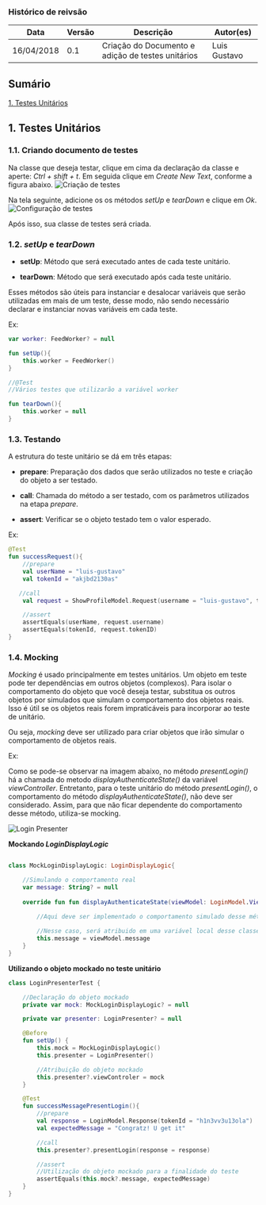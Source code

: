 ### Histórico de reivsão

| Data | Versão | Descrição | Autor(es)|
| -----|--------|-----------|-----------|
| 16/04/2018| 0.1 | Criação do Documento e adição de testes unitários | Luis Gustavo|


## Sumário

[1. Testes Unitários](#1-testes-unitários)

## 1. Testes Unitários

### 1.1. Criando documento de testes

Na classe que deseja testar, clique em cima da declaração da classe e aperte: *Ctrl + shift + t*. Em seguida clique em *Create New Text*, conforme a figura abaixo.
![Criação de testes](https://i.imgur.com/bmNmfMp.png)

Na tela seguinte, adicione os os métodos *setUp* e *tearDown* e clique em *Ok*.
![Configuração de testes](https://i.imgur.com/CUJaUB7.png)

Após isso, sua classe de testes será criada.

### 1.2. *setUp* e *tearDown*

* **setUp**: Método que será executado antes de cada teste unitário.

* **tearDown**: Método que será executado após cada teste unitário.

Esses métodos são úteis para instanciar e desalocar variáveis que serão utilizadas em mais de um teste, desse modo, não sendo necessário declarar e instanciar novas variáveis em cada teste.

Ex:

```Kotlin
var worker: FeedWorker? = null

fun setUp(){
    this.worker = FeedWorker()
}

//@Test
//Vários testes que utilizarão a variável worker

fun tearDown(){
    this.worker = null
}

```

### 1.3. Testando

A estrutura do teste unitário se dá em três etapas:

* **prepare**: Preparação dos dados que serão utilizados no teste e criação do objeto a ser testado.

* **call**: Chamada do método a ser testado, com os parâmetros utilizados na etapa *prepare*.

* **assert**: Verificar se o objeto testado tem o valor esperado.

Ex:

```Kotlin
@Test
fun successRequest(){
    //prepare
    val userName = "luis-gustavo"
    val tokenId = "akjbd2130as"

   //call
    val request = ShowProfileModel.Request(username = "luis-gustavo", tokenID = "akjbd2130as")

    //assert
    assertEquals(userName, request.username)
    assertEquals(tokenId, request.tokenID)
}
```

### 1.4. Mocking

*Mocking* é usado principalmente em testes unitários. Um objeto em teste pode ter dependências em outros objetos (complexos). Para isolar o comportamento do objeto que você deseja testar, substitua os outros objetos por simulados que simulam o comportamento dos objetos reais. Isso é útil se os objetos reais forem impraticáveis ​​para incorporar ao teste de unitário.

Ou seja, *mocking* deve ser utilizado para criar objetos que irão simular o comportamento de objetos reais.

Ex: 

Como se pode-se observar na imagem abaixo, no método *presentLogin()* há a chamada do metodo *displayAuthenticateState()* da variável *viewController*. Entretanto, para o teste unitário do método *presentLogin()*, o comportamento do método *displayAuthenticateState()*, não deve ser considerado. Assim, para que não ficar dependente do comportamento desse método, utiliza-se mocking.

![Login Presenter](https://i.imgur.com/d3aOrAr.png)


**Mockando *LoginDisplayLogic***
```Kotlin

class MockLoginDisplayLogic: LoginDisplayLogic{

    //Simulando o comportamento real
    var message: String? = null
    
    override fun fun displayAuthenticateState(viewModel: LoginModel.ViewModel){
        
        //Aqui deve ser implementado o comportamento simulado desse método

        //Nesse caso, será atribuido em uma variável local desse classe, a mensagem que vem como parâmetro desse método
        this.message = viewModel.message
    }
}
```

**Utilizando o objeto mockado no teste unitário**

```Kotlin
class LoginPresenterTest {

    //Declaração do objeto mockado
    private var mock: MockLoginDisplayLogic? = null

    private var presenter: LoginPresenter? = null

    @Before
    fun setUp() {
        this.mock = MockLoginDisplayLogic()
        this.presenter = LoginPresenter()

        //Atribuição do objeto mockado
        this.presenter?.viewControler = mock
    }

    @Test
    fun successMessagePresentLogin(){
        //prepare
        val response = LoginModel.Response(tokenId = "h1n3vv3u13ola")
        val expectedMessage = "Congratz! U get it"

        //call
        this.presenter?.presentLogin(response = response)

        //assert
        //Utilização do objeto mockado para a finalidade do teste
        assertEquals(this.mock?.message, expectedMessage)
    }
}
```